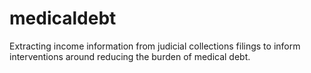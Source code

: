 # medicaldebt

Extracting income information from judicial collections filings to inform interventions around reducing the burden of medical debt.
